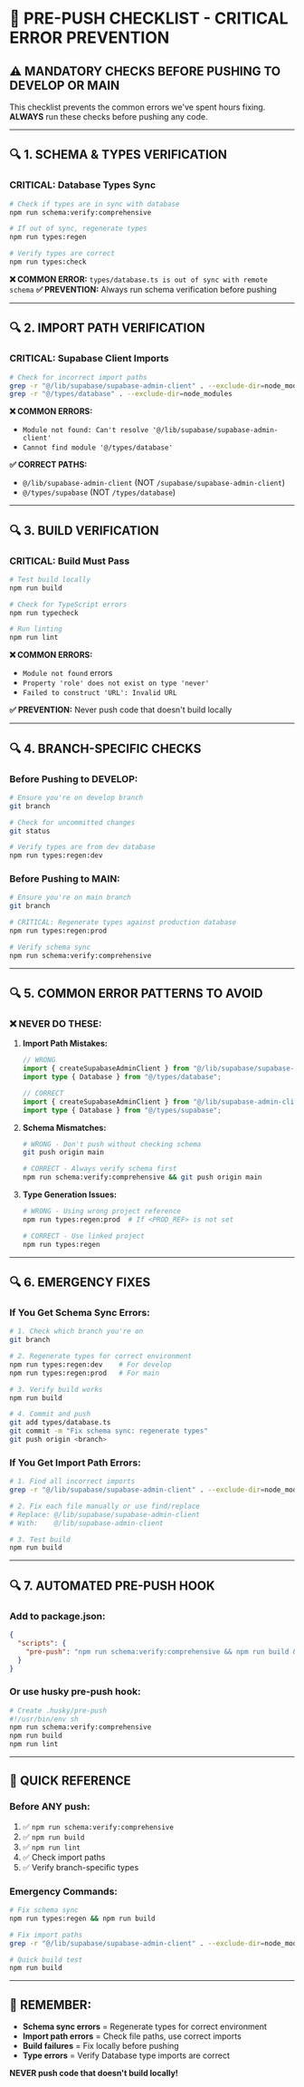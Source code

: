 # 🚨 PRE-PUSH CHECKLIST - CRITICAL ERROR PREVENTION

## ⚠️ MANDATORY CHECKS BEFORE PUSHING TO DEVELOP OR MAIN

This checklist prevents the common errors we've spent hours fixing. **ALWAYS** run these checks before pushing any code.

---

## 🔍 **1. SCHEMA & TYPES VERIFICATION**

### **CRITICAL: Database Types Sync**
```bash
# Check if types are in sync with database
npm run schema:verify:comprehensive

# If out of sync, regenerate types
npm run types:regen

# Verify types are correct
npm run types:check
```

**❌ COMMON ERROR:** `types/database.ts is out of sync with remote schema`
**✅ PREVENTION:** Always run schema verification before pushing

---

## 🔍 **2. IMPORT PATH VERIFICATION**

### **CRITICAL: Supabase Client Imports**
```bash
# Check for incorrect import paths
grep -r "@/lib/supabase/supabase-admin-client" . --exclude-dir=node_modules
grep -r "@/types/database" . --exclude-dir=node_modules
```

**❌ COMMON ERRORS:**
- `Module not found: Can't resolve '@/lib/supabase/supabase-admin-client'`
- `Cannot find module '@/types/database'`

**✅ CORRECT PATHS:**
- `@/lib/supabase-admin-client` (NOT `/supabase/supabase-admin-client`)
- `@/types/supabase` (NOT `/types/database`)

---

## 🔍 **3. BUILD VERIFICATION**

### **CRITICAL: Build Must Pass**
```bash
# Test build locally
npm run build

# Check for TypeScript errors
npm run typecheck

# Run linting
npm run lint
```

**❌ COMMON ERRORS:**
- `Module not found` errors
- `Property 'role' does not exist on type 'never'`
- `Failed to construct 'URL': Invalid URL`

**✅ PREVENTION:** Never push code that doesn't build locally

---

## 🔍 **4. BRANCH-SPECIFIC CHECKS**

### **Before Pushing to DEVELOP:**
```bash
# Ensure you're on develop branch
git branch

# Check for uncommitted changes
git status

# Verify types are from dev database
npm run types:regen:dev
```

### **Before Pushing to MAIN:**
```bash
# Ensure you're on main branch
git branch

# CRITICAL: Regenerate types against production database
npm run types:regen:prod

# Verify schema sync
npm run schema:verify:comprehensive
```

---

## 🔍 **5. COMMON ERROR PATTERNS TO AVOID**

### **❌ NEVER DO THESE:**

1. **Import Path Mistakes:**
   ```typescript
   // WRONG
   import { createSupabaseAdminClient } from "@/lib/supabase/supabase-admin-client";
   import type { Database } from "@/types/database";
   
   // CORRECT
   import { createSupabaseAdminClient } from "@/lib/supabase-admin-client";
   import type { Database } from "@/types/supabase";
   ```

2. **Schema Mismatches:**
   ```bash
   # WRONG - Don't push without checking schema
   git push origin main
   
   # CORRECT - Always verify schema first
   npm run schema:verify:comprehensive && git push origin main
   ```

3. **Type Generation Issues:**
   ```bash
   # WRONG - Using wrong project reference
   npm run types:regen:prod  # If <PROD_REF> is not set
   
   # CORRECT - Use linked project
   npm run types:regen
   ```

---

## 🔍 **6. EMERGENCY FIXES**

### **If You Get Schema Sync Errors:**
```bash
# 1. Check which branch you're on
git branch

# 2. Regenerate types for correct environment
npm run types:regen:dev    # For develop
npm run types:regen:prod   # For main

# 3. Verify build works
npm run build

# 4. Commit and push
git add types/database.ts
git commit -m "Fix schema sync: regenerate types"
git push origin <branch>
```

### **If You Get Import Path Errors:**
```bash
# 1. Find all incorrect imports
grep -r "@/lib/supabase/supabase-admin-client" . --exclude-dir=node_modules

# 2. Fix each file manually or use find/replace
# Replace: @/lib/supabase/supabase-admin-client
# With:    @/lib/supabase-admin-client

# 3. Test build
npm run build
```

---

## 🔍 **7. AUTOMATED PRE-PUSH HOOK**

### **Add to package.json:**
```json
{
  "scripts": {
    "pre-push": "npm run schema:verify:comprehensive && npm run build && npm run lint"
  }
}
```

### **Or use husky pre-push hook:**
```bash
# Create .husky/pre-push
#!/usr/bin/env sh
npm run schema:verify:comprehensive
npm run build
npm run lint
```

---

## 🎯 **QUICK REFERENCE**

### **Before ANY push:**
1. ✅ `npm run schema:verify:comprehensive`
2. ✅ `npm run build`
3. ✅ `npm run lint`
4. ✅ Check import paths
5. ✅ Verify branch-specific types

### **Emergency Commands:**
```bash
# Fix schema sync
npm run types:regen && npm run build

# Fix import paths
grep -r "@/lib/supabase/supabase-admin-client" . --exclude-dir=node_modules

# Quick build test
npm run build
```

---

## 🚨 **REMEMBER:**
- **Schema sync errors** = Regenerate types for correct environment
- **Import path errors** = Check file paths, use correct imports
- **Build failures** = Fix locally before pushing
- **Type errors** = Verify Database type imports are correct

**NEVER push code that doesn't build locally!**
